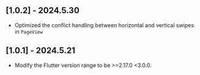 ## [1.0.2] - 2024.5.30

* Optimized the conflict handling between horizontal and vertical swipes in `PageView`

## [1.0.1] - 2024.5.21

* Modify the Flutter version range to be >=2.17.0 <3.0.0.